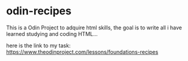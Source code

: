 # odin-recipes
This is a Odin Project to adquire html skills, the goal is to write all i have learned studying and coding HTML... 

here is the link to my task: https://www.theodinproject.com/lessons/foundations-recipes
